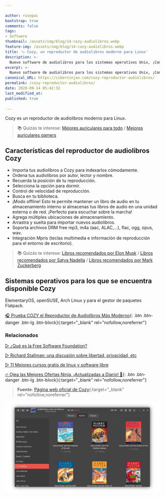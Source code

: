 ```yaml
---

author: rosepac
bootstrap: true
comments: false
tags:
- Software
thumbnail: /assets/img/blog/14-cozy-audiolibros.webp
feature-img: /assets/img/blog/14-cozy-audiolibros.webp
title: '▷ Cozy, un reproductor de audiolibros moderno para Linux'
description: >-
  Nuevo software de audiolibros para los sistemas operativos Unix, ¡Comienza a escuchar tus libros favoritos de la forma más cómoda!
excerpt: >-
  Nuevo software de audiolibros para los sistemas operativos Unix, ¡Comienza a escuchar tus libros favoritos de la forma más cómoda!
canonical_URL: https://ciberninjas.com/cozy-reproductor-audiolibros/
permalink: /cozy-reproductor-audiolibros/
date: 2020-09-14 05:42:32
last_modified_at: 
published: true

---
```


Cozy es un reproductor de audiolibros moderno para Linux.

> 📚 Quizás te interese: [Mejores auriculares para todo](https://ciberninjas.com/auriculares-diseño/) / [Mejores auriculares gamers](https://ciberninjas.com/auriculares-gamer/)

## **Características del reproductor de audiolibros Cozy**

- Importa tus audiolibros a Cozy para indexarlos cómodamente.
- Ordena tus audiolibros por autor, lector y nombre.
- Recuerda la posición de tu reproducción.
- Selecciona la opción para dormir.
- Control de velocidad de reproducción.
- Busca en tu biblioteca.
- ¡Modo offline! Esto te permite mantener un libro de audio en tu almacenamiento interno si almacenas tus libros de audio en una unidad externa o de red.  ¡Perfecto para escuchar sobre la marcha!
- Agrega múltiples ubicaciones de almacenamiento.
- Arrastra y suelta para importar nuevos audiolibros.
- Soporta archivos DRM free mp3, m4a (aac, ALAC,…), flac, ogg, opus, wav.
- Integración Mpris (teclas multimedia e información de reproducción para el entorno de escritorio).

> 📚 Quizás te interese: [Libros recomendados por Elon Musk](https://ciberninjas.com/libros-recomendados-elon-musk-2020/) / [Libros recomendados por Satya Nadella](https://ciberninjas.com/libros-recomendados-satya-nadella-2020/) / [Libros recomendados por Mark Zuckerberg](https://ciberninjas.com/libros-ciencias-zuckerberg/)

## **Sistemas operativos para los que se encuentra disponible Cozy**

ElementaryOS, openSUSE, Arch Linux y para el gestor de paquetes Flatpack.

[🎧 Prueba COZY el Reproductor de Audiolibros Más Moderno](https://cozy.geigi.de/ "Prueba COZY el Reproductor de Audiolibros Más Moderno"){: .btn .btn-danger .btn-lg .btn-block}{:target="_blank" rel="nofollow,noreferrer"}

### **Relacionados** <!-- omit in toc -->

[▷ ¿Qué es la Free Software Foundation?](https://ciberninjas.com/que-es-free-software-foundation/ "¿Qué es la Free Software Foundation?")

[▷ Richard Stallman: una discusión sobre libertad, privacidad, etc](https://ciberninjas.com/stallman-sobre-las-criptomonedas/ "Richard Stallman: una discusión sobre libertad, privacidad, etc")

[▷ 11 Mejores cursos gratis de linux y software libre](https://ciberninjas.com/cursos-linux-software-libre/ "11 Mejores cursos gratis de linux y software libre")

[🔥 Ojea las Mejores Ofertas Ninja, ¡Actualizadas a Diario! 🎁](https://www.amazon.es/shop/cibercursos){: .btn .btn-danger .btn-lg .btn-block}{:target="_blank" rel="nofollow,noreferrer"}

> **Fuente**: [Página web oficial de Cozy](https://cozy.geigi.de/ "Página web oficial de Cozy"){:target="_blank" rel="nofollow,noreferrer"}

![Cozy, un reproductor de audiolibros moderno para Linux](/assets/img/blog/14-cozy-audiolibros.webp "Cozy, un reproductor de audiolibros moderno para Linux")